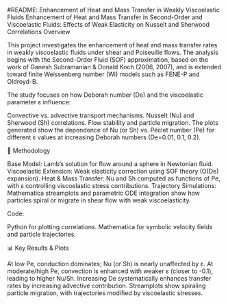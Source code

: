 #README: Enhancement of Heat and Mass Transfer in Weakly Viscoelastic Fluids
Enhancement of Heat and Mass Transfer in Second-Order and Viscoelastic Fluids: Effects of Weak Elasticity on Nusselt and Sherwood Correlations
Overview

This project investigates the enhancement of heat and mass transfer rates in weakly viscoelastic fluids under shear and Poiseuille flows. The analysis begins with the Second-Order Fluid (SOF) approximation, based on the work of Ganesh Subramanian & Donald Koch (2006, 2007), and is extended toward finite Weissenberg number (Wi) models such as FENE-P and Oldroyd-B.

The study focuses on how Deborah number (De) and the viscoelastic parameter ε influence:

Convective vs. advective transport mechanisms.
Nusselt (Nu) and Sherwood (Sh) correlations.
Flow stability and particle migration.
The plots generated show the dependence of Nu (or Sh) vs. Péclet number (Pe) for different ε values at increasing Deborah numbers (De=0.01, 0.1, 0.2).

🔬 Methodology

Base Model: Lamb’s solution for flow around a sphere in Newtonian fluid.
Viscoelastic Extension: Weak elasticity correction using SOF theory (O(De) expansion).
Heat & Mass Transfer: Nu and Sh computed as functions of Pe, with ε controlling viscoelastic stress contributions.
Trajectory Simulations: Mathematica streamplots and parametric ODE integration show how particles spiral or migrate in shear flow with weak viscoelasticity.

Code:

Python for plotting correlations.
Mathematica for symbolic velocity fields and particle trajectories.

📊 Key Results & Plots

At low Pe, conduction dominates; Nu (or Sh) is nearly unaffected by ε.
At moderate/high Pe, convection is enhanced with weaker ε (closer to -0.1), leading to higher Nu/Sh.
Increasing De systematically enhances transfer rates by increasing advective contribution.
Streamplots show spiraling particle migration, with trajectories modified by viscoelastic stresses.

